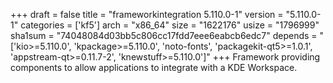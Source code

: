 +++
draft = false
title = "frameworkintegration 5.110.0-1"
version = "5.110.0-1"
categories = ['kf5']
arch = "x86_64"
size = "1622176"
usize = "1796999"
sha1sum = "74048084d03bb5c806cc17fdd7eee6eabcb6edc7"
depends = "['kio>=5.110.0', 'kpackage>=5.110.0', 'noto-fonts', 'packagekit-qt5>=1.0.1', 'appstream-qt>=0.11.7-2', 'knewstuff>=5.110.0']"
+++
Framework providing components to allow applications to integrate with a KDE Workspace.